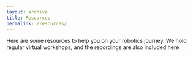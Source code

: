 ```yaml
---
layout: archive
title: Resources
permalink: /resources/
---
```

Here are some resources to help you on your robotics journey. We hold regular virtual workshops, and the recordings are also included here.

